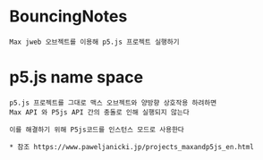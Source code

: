 # BouncingNotes

    Max jweb 오브젝트를 이용해 p5.js 프로젝트 실행하기

# p5.js name space

    p5.js 프로젝트를 그대로 맥스 오브젝트와 양방향 상호작용 하려하면 
    Max API 와 P5js API 간의 충돌로 인해 실행되지 않는다

    이를 해결하기 위해 P5js코드를 인스턴스 모드로 사용한다

    * 참조 https://www.paweljanicki.jp/projects_maxandp5js_en.html
